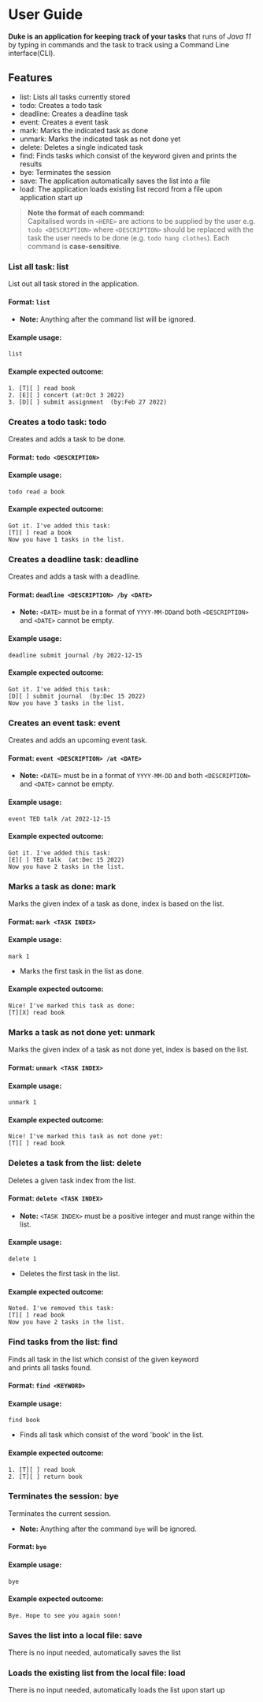 # User Guide
**Duke is an application for keeping track of your tasks** that runs of *Java 11*
by typing in commands and the task to track using a Command Line interface(CLI).

## Features
- list: Lists all tasks currently stored
- todo: Creates a todo task
- deadline: Creates a deadline task
- event: Creates a event task
- mark: Marks the indicated task as done
- unmark: Marks the indicated task as not done yet
- delete: Deletes a single indicated task
- find: Finds tasks which consist of the keyword given and prints the results
- bye: Terminates the session
- save: The application automatically saves the list into a file
- load: The application loads existing list record from a file upon application start up 

> **Note the format of each command:**<br>
> Capitalised words in `<HERE>` are actions to be supplied by the user
> e.g. `todo <DESCRIPTION>` where `<DESCRIPTION>` should be replaced with the task
> the user needs to be done (e.g. `todo hang clothes`). Each command is **case-sensitive**.

### List all task: list
List out all task stored in the application.
#### Format: `list`
- **Note:** Anything after the command list will be ignored.
#### Example usage:<br>
```
list
```
#### Example expected outcome:<br>
```
1. [T][ ] read book
2. [E][ ] concert (at:Oct 3 2022)
3. [D][ ] submit assignment  (by:Feb 27 2022)
```

### Creates a todo task: todo
Creates and adds a task to be done.
#### Format: `todo <DESCRIPTION>`
#### Example usage:<br>
```
todo read a book
```
#### Example expected outcome:<br>
```
Got it. I've added this task:
[T][ ] read a book
Now you have 1 tasks in the list.
```

### Creates a deadline task: deadline
Creates and adds a task with a deadline.
#### Format: `deadline <DESCRIPTION> /by <DATE>`
- **Note:** `<DATE>` must be in a format of `YYYY-MM-DD`and both `<DESCRIPTION>` 
and `<DATE>` cannot be empty.
#### Example usage:<br>
```
deadline submit journal /by 2022-12-15
```
#### Example expected outcome:<br>
```
Got it. I've added this task:
[D][ ] submit journal  (by:Dec 15 2022)
Now you have 3 tasks in the list.
```

### Creates an event task: event
Creates and adds an upcoming event task.
#### Format: `event <DESCRIPTION> /at <DATE>`
- **Note:** `<DATE>` must be in a format of `YYYY-MM-DD` 
and both `<DESCRIPTION>` and `<DATE>` cannot be empty.
#### Example usage:<br>
```
event TED talk /at 2022-12-15
```
#### Example expected outcome:<br>
```
Got it. I've added this task:
[E][ ] TED talk  (at:Dec 15 2022)
Now you have 2 tasks in the list.
```

### Marks a task as done: mark
Marks the given index of a task as done, index is based on the list.
#### Format: `mark <TASK INDEX>`
#### Example usage:<br> 
```
mark 1
```
- Marks the first task in the list as done.
#### Example expected outcome:<br>
```
Nice! I've marked this task as done:
[T][X] read book
```

### Marks a task as not done yet: unmark
Marks the given index of a task as not done yet, index is based on the list.
#### Format: `unmark <TASK INDEX>`
#### Example usage:<br>
```
unmark 1
```
#### Example expected outcome:<br>
```
Nice! I've marked this task as not done yet:
[T][ ] read book
```

### Deletes a task from the list: delete
Deletes a given task index from the list.
#### Format: `delete <TASK INDEX>`
- **Note:** `<TASK INDEX>` must be a positive integer and must range within the list. 
#### Example usage:<br>
```
delete 1
```
- Deletes the first task in the list.
#### Example expected outcome:<br>
```
Noted. I've removed this task:
[T][ ] read book
Now you have 2 tasks in the list.
```

### Find tasks from the list: find
Finds all task in the list which consist of the given keyword<br>
and prints all tasks found.
#### Format: `find <KEYWORD>`
#### Example usage:<br>
```
find book
```
- Finds all task which consist of the word 'book' in the list.
#### Example expected outcome:<br>
```
1. [T][ ] read book
2. [T][ ] return book
```

### Terminates the session: bye
Terminates the current session.
- **Note:** Anything after the command `bye` will be ignored.
#### Format: `bye`
#### Example usage:<br>
```
bye
```
#### Example expected outcome:<br>
```
Bye. Hope to see you again soon!
```

### Saves the list into a local file: save
There is no input needed, automatically saves the list

### Loads the existing list from the local file: load
There is no input needed, automatically loads the list upon start up

